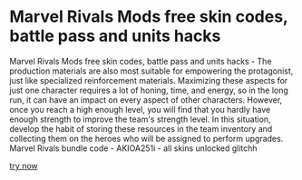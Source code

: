 # Marvel Rivals Mods free skin codes, battle pass and units hacks

Marvel Rivals Mods free skin codes, battle pass and units hacks - The production materials are also most suitable for empowering the protagonist, just like specialized reinforcement materials. Maximizing these aspects for just one character requires a lot of honing, time, and energy, so in the long run, it can have an impact on every aspect of other characters. However, once you reach a high enough level, you will find that you hardly have enough strength to improve the team's strength level. In this situation, develop the habit of storing these resources in the team inventory and collecting them on the heroes who will be assigned to perform upgrades. Marvel Rivals bundle code - AKIOA251i - all skins unlocked glitchh

[try now](https://www.pexels.com/@rita-long-2148788587/)

